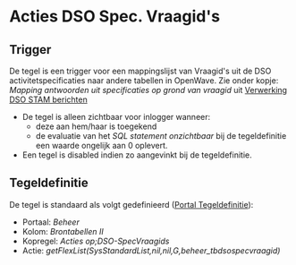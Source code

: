 # Acties DSO Spec. Vraagid's

## Trigger

De tegel is een trigger voor een mappingslijst van Vraagid's uit de DSO activitetspecificaties naar andere tabellen in OpenWave. Zie onder kopje: *Mapping antwoorden uit specificaties op grond van vraagid* uit [Verwerking DSO STAM berichten](/docs/probleemoplossing/programmablokken/verwerking_dso_stam_berichten.md)

- De tegel is alleen zichtbaar voor inlogger wanneer:
  - deze aan hem/haar is toegekend
  - de evaluatie van het *SQL statement onzichtbaar* bij de tegeldefinitie een waarde ongelijk aan 0 oplevert.
- Een tegel is disabled indien zo aangevinkt bij de tegeldefinitie.

## Tegeldefinitie

De tegel is standaard als volgt gedefinieerd ([Portal Tegeldefinitie](/docs/instellen_inrichten/portaldefinitie/portal_tegel.md)):

- Portaal: *Beheer*
- Kolom: *Brontabellen II*
- Kopregel: *Acties op;DSO-SpecVraagids*
- Actie: *getFlexList(SysStandardList,nil,nil,G,beheer_tbdsospecvraagid)*
